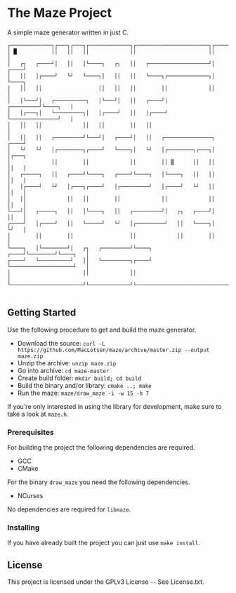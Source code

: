 # The Maze Project
A simple maze generator written in just C.

```
┌─────────────┐┌───┐┌───┐┌─────────────┐┌───────────────────────┐┌────────┐
│ █           ││   ││   ││             ││                       ││        │
│   ┌┐   ┌────┘│   ││   │└────┐   ┌┐   ││   ┌───────────────────┘│   ┌────┘
│   ││   │┌────┘   └┘   └────┐│   ││   ││   └────┐┌─────────────┐│   └────┐
│   ││   ││                  ││   ││   ││        ││             ││        │
│   │└───┘│   ┌──────────┐   │└───┘│   ││   ┌────┘│   ┌─────────┘└────┐   │
│   │┌───┐│   └─────────┐│   │┌────┘   ││   │┌────┘   └───────────────┘   │
│   ││   ││             ││   ││        ││   ││                            │
│   ││   ││   ┌─────────┘└───┘│   ┌────┘│   ││   ┌───────────────┐   ┌────┘
│   └┘   └┘   │┌────────┐┌────┘   └────┐│   └┘   │┌────────┐┌───┐│   │┌───┐
│             ││        ││             ││        ││ ▒      ││   ││   ││   │
│   ┌─────┐   ││   ┌────┘└────┐   ┌────┘└────┐   │└────┐   ││   ││   ││   │
│   │┌────┘   └┘   │┌───┐┌────┘   │┌─────────┘   │┌────┘   └┘   ││   ││   │
│   ││             ││   ││        ││             ││             ││   ││   │
└───┘│   ┌─────┐   ││   │└────┐   ││   ┌─────────┘│   ┌┐   ┌────┘│   ││   │
┌────┘   │┌────┘   ││   └─────┘   └┘   │┌─────────┘   ││   └────┐│   └┘   │
│        ││        ││                  ││             ││        ││        │
└────┐   │└────────┘│   ┌┐   ┌─────────┘└────┐   ┌────┘└────────┘└────┐   │
┌────┘   └──────────┘   ││   └─────────┐┌────┘   └────────────────────┘   │
│                       ││             ││                                 │
└───────────────────────┘└─────────────┘└─────────────────────────────────┘


```

## Getting Started
Use the following procedure to get and build the maze generator.
 * Download the source: `curl -L https://github.com/MacLotsen/maze/archive/master.zip --output maze.zip`
 * Unzip the archive: `unzip maze.zip`
 * Go into archive: `cd maze-master`
 * Create build folder: `mkdir build; cd build`
 * Build the binary and/or library: `cmake ..; make`
 * Run the maze: `maze/draw_maze -i -w 15 -h 7`

If you're only interested in using the library for development, make sure to take a look at `maze.h`.

### Prerequisites
For building the project the following dependencies are required.
 * GCC
 * CMake

For the binary `draw_maze` you need the following dependencies.
 * NCurses
 
No dependencies are required for `libmaze`.

### Installing
If you have already built the project you can just use `make install`.

## License
This project is licensed under the GPLv3 License -- See License.txt.
